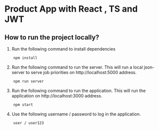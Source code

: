 # Product App with React , TS and JWT

## How to run the project locally?

1. Run the following command to install dependencies

```bash
    npm install
```

2. Run the following command to run the server. This will run a local json-server to serve job priorities on http://localhost:5000 address.

```bash
    npm run server
```

3. Run the following command to run the application. This will run the application on http://localhost:3000 address.

```bash
    npm start
```

4. Use the following username / password to log in the application.

```bash
    user / user123
```

